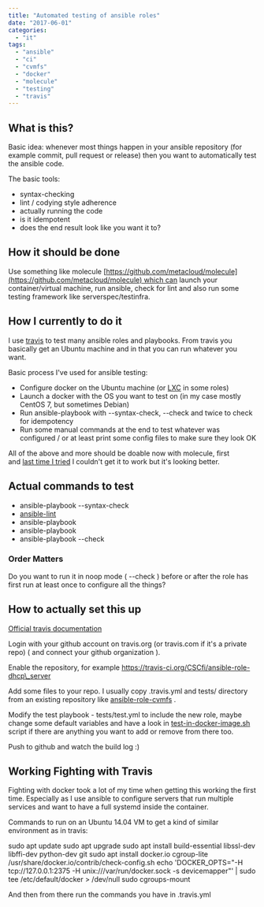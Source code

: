```yaml
---
title: "Automated testing of ansible roles"
date: "2017-06-01"
categories: 
  - "it"
tags: 
  - "ansible"
  - "ci"
  - "cvmfs"
  - "docker"
  - "molecule"
  - "testing"
  - "travis"
---
```


## What is this?

Basic idea: whenever most things happen in your ansible repository (for example commit, pull request or release) then you want to automatically test the ansible code.

The basic tools:

- syntax-checking
- lint / codying style adherence
- actually running the code
- is it idempotent
- does the end result look like you want it to?

## How it should be done

Use something like molecule [https://github.com/metacloud/molecule](https://github.com/metacloud/molecule) which can launch your container/virtual machine, run ansible, check for lint and also run some testing framework like serverspec/testinfra.

## How I currently to do it

I use [travis](https://travis-ci.org) to test many ansible roles and playbooks. From travis you basically get an Ubuntu machine and in that you can run whatever you want.

Basic process I've used for ansible testing:

- Configure docker on the Ubuntu machine (or [LXC](https://github.com/CSCfi/ansible-role-cuda/blob/master/.travis.yml) in some roles)
- Launch a docker with the OS you want to test on (in my case mostly CentOS 7, but sometimes Debian)
- Run ansible-playbook with --syntax-check, --check and twice to check for idempotency
- Run some manual commands at the end to test whatever was configured / or at least print some config files to make sure they look OK

All of the above and more should be doable now with molecule, first and [last time I tried](https://github.com/CSCfi/ansible-role-cvmfs/tree/molecule) I couldn't get it to work but it's looking better.

## Actual commands to test

- ansible-playbook --syntax-check
- [ansible-lint](https://github.com/willthames/ansible-lint)
- ansible-playbook
- ansible-playbook
- ansible-playbook --check

### Order Matters

Do you want to run it in noop mode ( --check ) before or after the role has first run at least once to configure all the things?

## How to actually set this up

[Official travis documentation](https://docs.travis-ci.com/)

Login with your github account on travis.org (or travis.com if it's a private repo) ( and connect your github organization ).

Enable the repository, for example https://travis-ci.org/CSCfi/ansible-role-dhcp\_server

Add some files to your repo. I usually copy .travis.yml and tests/ directory from an existing repository like [ansible-role-cvmfs](https://github.com/CSCfi/ansible-role-cvmfs) .

Modify the test playbook - tests/test.yml to include the new role, maybe change some default variables and have a look in [test-in-docker-image.sh](https://github.com/CSCfi/ansible-role-cvmfs/blob/molecule/tests/test-in-docker-image.sh) script if there are anything you want to add or remove from there too.

Push to github and watch the build log :)

## Working Fighting with Travis

Fighting with docker took a lot of my time when getting this working the first time. Especially as I use ansible to configure servers that run multiple services and want to have a full systemd inside the container.

Commands to run on an Ubuntu 14.04 VM to get a kind of similar environment as in travis:

sudo apt update
sudo apt upgrade
sudo apt install build-essential libssl-dev libffi-dev python-dev git
sudo apt install docker.io cgroup-lite
/usr/share/docker.io/contrib/check-config.sh 
echo 'DOCKER\_OPTS="-H tcp://127.0.0.1:2375 -H unix:///var/run/docker.sock -s devicemapper"' | sudo tee /etc/default/docker > /dev/null
sudo cgroups-mount

And then from there run the commands you have in .travis.yml
